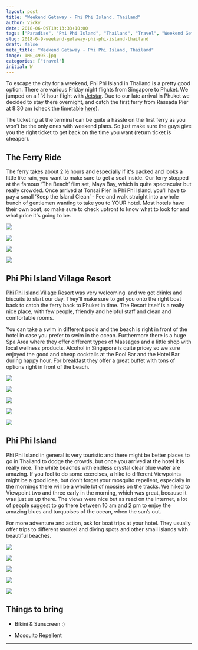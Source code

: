 ```yaml
---
layout: post
title: "Weekend Getaway - Phi Phi Island, Thailand"
author: Vicky
date: 2018-06-09T19:13:33+10:00
tags: ["Paradise", "Phi Phi Island", "Thailand", "Travel", "Weekend Getaway"]
slug: 2018-6-9-weekend-getaway-phi-phi-island-thailand
draft: false
meta_title: "Weekend Getaway - Phi Phi Island, Thailand"
image: IMG_4995.jpg
categories: ["travel"]
initial: W
---
```


To escape the city for a weekend, Phi Phi Island in Thailand is a pretty good option. There are various Friday night flights from Singapore to Phuket. <!-- end -->We jumped on a 1 ½ hour flight with [Jetstar](https://www.jetstar.com/sg/en/home). Due to our late arrival in Phuket we decided to stay there overnight, and catch the first ferry from Rassada Pier at 8:30 am (check the timetable [here](https://www.phuketferry.com/)).

The ticketing at the terminal can be quite a hassle on the first ferry as you won’t be the only ones with weekend plans. So just make sure the guys give you the right ticket to get back on the time you want (return ticket is cheaper).

## The Ferry Ride

The ferry takes about 2 ½ hours and especially if it's packed and looks a little like rain, you want to make sure to get a seat inside. Our ferry stopped at the famous ‘The Beach’ film set, Maya Bay, which is quite spectacular but really crowded. Once arrived at Tonsai Pier in Phi Phi Island, you’ll have to pay a small ‘Keep the Island Clean’ - Fee and walk straight into a whole bunch of gentlemen wanting to take you to YOUR hotel. Most hotels have their own boat, so make sure to check upfront to know what to look for and what price it's going to be.

![](./kho-phi-phi-restaurant.jpg)

![](./phi-phi-island-harbor-boats.jpg)

![](./phi-phi-island-harbor.jpg)

![](./phi-phi-island-mountains.jpg)

## Phi Phi Island Village Resort

[Phi Phi Island Village Resort](https://www.phiphiislandvillage.com/) was very welcoming  and we got drinks and biscuits to start our day. They’ll make sure to get you onto the right boat back to catch the ferry back to Phuket in time. The Resort itself is a really nice place, with few people, friendly and helpful staff and clean and comfortable rooms.

You can take a swim in different pools and the beach is right in front of the hotel in case you prefer to swim in the ocean. Furthermore there is a huge Spa Area where they offer different types of Massages and a little shop with local wellness products. Alcohol in Singapore is quite pricey so we sure enjoyed the good and cheap cocktails at the Pool Bar and the Hotel Bar during happy hour. For breakfast they offer a great buffet with tons of options right in front of the beach.

![](./phi-phi-island-village-resort.jpg)

![](./phi-phi-island-hammock.jpg)

![](./phi-phi-island-beach-and-ocean.jpg)

![](./phi-phi-island-hammock-panorama.jpg)

![](./phi-phi-island-resort-cocktails.jpg)

## Phi Phi Island

Phi Phi Island in general is very touristic and there might be better places to go in Thailand to dodge the crowds, but once you arrived at the hotel it is really nice. The white beaches with endless crystal clear blue water are amazing. If you feel to do some exercises, a hike to different Viewpoints might be a good idea, but don’t forget your mosquito repellent, especially in the mornings there will be a whole lot of mossies on the tracks. We hiked to Viewpoint two and three early in the morning, which was great, because it was just us up there. The views were nice but as read on the internet, a lot of people suggest to go there between 10 am and 2 pm to enjoy the amazing blues and turquoises of the ocean, when the sun’s out.

For more adventure and action, ask for boat trips at your hotel. They usually offer trips to different snorkel and diving spots and other small islands with beautiful beaches.

![](./phi-phi-island-boats.jpg)

![](./phi-phi-island-mountain-view.jpg)

![](./phi-phi-island-panorama.jpg)

![](./phi-phi-island-waterview.jpg)

![](./phi-phi-island-boats-on-beach.jpg)

## Things to bring

*   Bikini & Sunscreen :)
    
*   Mosquito Repellent
    

* * *